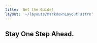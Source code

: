 ```yaml
---
title:  Get the Guide!
layout: '~/layouts/MarkdownLayout.astro'
---
```


## Stay One Step Ahead.

<script src="https://js.hsforms.net/forms/embed/49042898.js" defer></script>
<div class="hs-form-frame" data-region="na1" data-form-id="ec3a0806-d909-4d57-8f24-e4833b054060" data-portal-id="49042898"></div>

